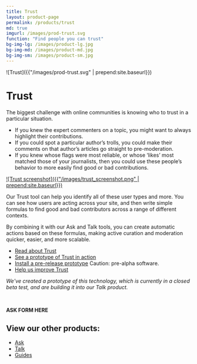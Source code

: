 ```yaml
---
title: Trust
layout: product-page
permalink: /products/trust
md: true
imgurl: /images/prod-trust.svg
function: "Find people you can trust"
bg-img-lg: /images/product-lg.jpg
bg-img-md: /images/product-md.jpg
bg-img-sm: /images/product-sm.jpg
---
```


![Trust]({{"/images/prod-trust.svg" | prepend:site.baseurl}})

# Trust

The biggest challenge with online communities is knowing who to trust in a particular situation.

* If you knew the expert commenters on a topic, you might want to always highlight their contributions. 
* If you could spot a particular author’s trolls, you could make their comments on that author’s articles go straight to pre-moderation. 
* If you knew whose flags were most reliable, or whose ‘likes’ most matched those of your journalists, then you could use these people’s behavior to more easily find good or bad contributions.

[![Trust screenshot]({{"/images/trust_screenshot.png" | prepend:site.baseurl}})](/images/trust_screenshot.png "[IMAGE] A screenshot of a prototype of our Trust product, showing a column of Filters and a list of users")

Our Trust tool can help you identify all of these user types and more. You can see how users are acting across your site, and then write simple formulas to find good and bad contributors across a range of different contexts. 

By combining it with our Ask and Talk tools, you can create automatic actions based on these formulas, making active curation and moderation quicker, easier, and more scalable.

* [Read about Trust](https://www.washingtonpost.com/pr/wp/2016/03/14/trust-the-first-app-from-the-coral-project-launches/)
* [See a prototype of Trust in action](https://youtu.be/pP7Rr12j4QY?t=21m30s)
* [Install a pre-release prototype](http://coralprojectdocs.herokuapp.com/#trust) Caution: pre-alpha software.
* [Help us improve Trust](/contribute.html#help-us-improve-trust)


*We've created a prototype of this technology, which is currently in a closed beta test, and are building it into our Talk product.*

&nbsp; 


**ASK FORM HERE**


## View our other products:
* [Ask](/products/ask.html)
* [Talk](/products/talk.html)
* [Guides](/products/guides.html)
